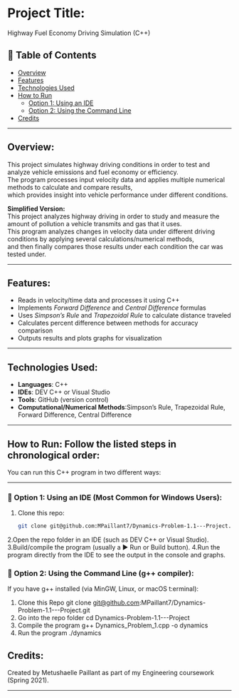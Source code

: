 
# Project Title:
Highway Fuel Economy Driving Simulation (C++)

## 📑 Table of Contents
- [Overview](#overview)
- [Features](#features)
- [Technologies Used](#technologies-used)
- [How to Run](#how-to-run-follow-the-listed-steps-in-chronological-order)
  - [Option 1: Using an IDE](#-option-1-using-an-ide-most-common-for-windows-users)
  - [Option 2: Using the Command Line](#-option-2-using-the-command-line-g-compiler)
- [Credits](#credits)

---

## Overview:
This project simulates highway driving conditions in order to test and analyze vehicle emissions and fuel economy or efficiency.  
The program processes input velocity data and applies multiple numerical methods to calculate and compare results,  
which provides insight into vehicle performance under different conditions.  

**Simplified Version:**  
This project analyzes highway driving in order to study and measure the amount of pollution a vehicle transmits and gas that it uses.  
This program analyzes changes in velocity data under different driving conditions by applying several calculations/numerical methods,  
and then finally compares those results under each condition the car was tested under.  

---

## Features:
- Reads in velocity/time data and processes it using C++  
- Implements *Forward Difference* and *Central Difference* formulas  
- Uses *Simpson’s Rule* and *Trapezoidal Rule* to calculate distance traveled  
- Calculates percent difference between methods for accuracy comparison  
- Outputs results and plots graphs for visualization  

---

## Technologies Used:
- **Languages**: C++  
- **IDEs**: DEV C++ or Visual Studio  
- **Tools**: GitHub (version control)  
- **Computational/Numerical Methods**:Simpson’s Rule, Trapezoidal Rule, Forward Difference, Central Difference  

---

## How to Run: Follow the listed steps in chronological order:  
You can run this C++ program in two different ways:  

---

### 🔹 Option 1: Using an IDE (Most Common for Windows Users):
1. Clone this repo:  
   ```bash
   git clone git@github.com:MPaillant7/Dynamics-Problem-1.1---Project.git
2.Open the repo folder in an IDE (such as DEV C++ or Visual Studio).
3.Build/compile the program (usually a ▶️ Run or Build button).
4.Run the program directly from the IDE to see the output in the console and graphs.

### 🔹 Option 2: Using the Command Line (g++ compiler):
If you have g++ installed (via MinGW, Linux, or macOS t:erminal):
1. Clone this Repo
git clone git@github.com:MPaillant7/Dynamics-Problem-1.1---Project.git
2. Go into the repo folder
cd Dynamics-Problem-1.1---Project
3. Compile the program
g++ Dynamics_Problem_1.cpp -o dynamics
4. Run the program
./dynamics

## Credits:
Created by Metushaelle Paillant as part of my Engineering coursework (Spring 2021).

---



   














